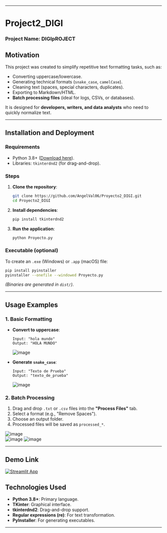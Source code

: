 
---

# Project2_DIGI  

### Project Name: DIGIpROJECT  

## **Motivation**  
This project was created to simplify repetitive text formatting tasks, such as:  
- Converting uppercase/lowercase.  
- Generating technical formats (`snake_case`, `camelCase`).  
- Cleaning text (spaces, special characters, duplicates).  
- Exporting to Markdown/HTML.  
- **Batch processing files** (ideal for logs, CSVs, or databases).  

It is designed for **developers, writers, and data analysts** who need to quickly normalize text.  

---  

## **Installation and Deployment**  

### **Requirements**  
- Python 3.8+ ([Download here](https://www.python.org/downloads/)).  
- Libraries: `tkinterdnd2` (for drag-and-drop).  

### **Steps**  
1. **Clone the repository**:  
   ```bash  
   git clone https://github.com/AngelVal06/Proyecto2_DIGI.git  
   cd Proyecto2_DIGI  
   ```  

2. **Install dependencies**:  
   ```bash  
   pip install tkinterdnd2  
   ```  

3. **Run the application**:  
   ```bash  
   python Proyecto.py  
   ```  

### **Executable (optional)**  
To create an `.exe` (Windows) or `.app` (macOS) file:  
```bash  
pip install pyinstaller  
pyinstaller --onefile --windowed Proyecto.py  
```  
*(Binaries are generated in `dist/`)*.  

---  

## **Usage Examples**  

### **1. Basic Formatting**  
- **Convert to uppercase**:  
  ```text  
  Input: "hola mundo"  
  Output: "HOLA MUNDO"  
  ```  
  ![image](https://github.com/user-attachments/assets/5b8d4870-8c8b-4008-83a8-6adef06170a0)  

- **Generate `snake_case`**:  
  ```text  
  Input: "Texto de Prueba"  
  Output: "texto_de_prueba"  
  ```  
  ![image](https://github.com/user-attachments/assets/2e344def-fd15-4a8b-a889-a97db7bbf020)  

### **2. Batch Processing**  
1. Drag and drop `.txt` or `.csv` files into the **"Process Files"** tab.  
2. Select a format (e.g., "Remove Spaces").  
3. Choose an output folder.  
4. Processed files will be saved as `processed_*`.  

![image](https://github.com/user-attachments/assets/9e2fe153-5552-46e5-807f-22f78a47714f)  
![image](https://github.com/user-attachments/assets/c9929cb4-0f65-4e7c-a0f7-88987d8a4f28) ![image](https://github.com/user-attachments/assets/6ea9fe96-2384-49ae-8a8f-2e79301cf334)  

---  

## **Demo Link**  
[![Streamlit App](https://static.streamlit.io/badges/streamlit_badge_black_white.svg)](https://proyecto2digi-cgdsk5knpkhchzpxhrsdw2.streamlit.app/)  

## **Technologies Used**  
- **Python 3.8+**: Primary language.  
- **TKinter**: Graphical interface.  
- **tkinterdnd2**: Drag-and-drop support.  
- **Regular expressions (re)**: For text transformation.  
- **PyInstaller**: For generating executables.  

---  
